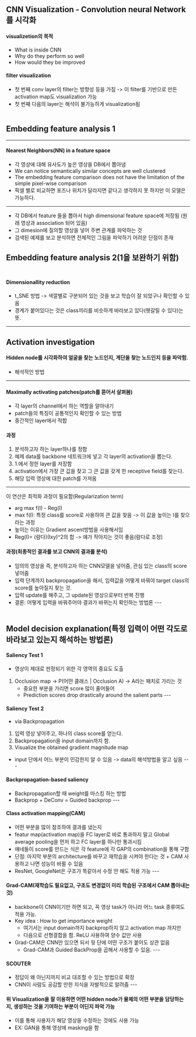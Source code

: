 ## CNN Visualization - Convolution neural Network를 시각화 <br>
#### visualizetion의 목적
- What is inside CNN
- Why do they perform so well
- How would they be improved<br>
#### filter visualization
- 첫 번째 conv layer의 filter는 방향성 등을 가짐 -> 이 filter를 기반으로 만든 activation map도 visualization 가능
- 첫 번째 다음의 layer는 해석이 불가능하게 visualization됨 <br><br>
## Embedding feature analysis 1
---
#### Nearest Neighbors(NN) in a feature space
- 각 영상에 대해 유사도가 높은 영상을 DB에서 뽑아냄
- We can notice semantically similar concepts are well clustered
- The embedding feature comparison does not have the limitation of the simple pixel-wise comparison
- 픽셀 별로 비교하면 포즈나 위치가 달라지면 같다고 생각하지 못 하지만 이 모델은 가능하다.
---
- 각 DB에서 feature 들을 뽑아서 high dimensional feature space에 저장됨 (원래 영상과 association 되어 있음)
- 그 dimesion에 질의할 영상을 넣어 주변 관계를 파악하는 것
- 검색된 예제를 보고 분석하면 전체적인 그림을 파악하기 어려운 단점이 존재
## Embedding feature analysis 2(1을 보완하기 위함)<br><br>
#### Dimensionallity reduction
- t_SNE 방법 -> 색깔별로 구분되어 있는 것을 보고 학습이 잘 되었구나 확인할 수 있음
- 경계가 붙어있다는 것은 class끼리를 비슷하게 바라보고 있다(헷갈릴 수 있다)는 뜻.
---
## Activation investigation 
#### Hidden node를 시각화하여 얼굴을 찾는 노드인지, 계단을 찾는 노드인지 등을 파악함.
- 해석적인 방법
---
#### Maximally activating patches(patch를 뜯어서 살펴봄)
- 각 layer의 channel에서 하는 역할을 알아내기
- patch들의 특징이 공통적인지 확인할 수 있는 방법
- 중간적인 layer에서 적합<br>
#### 과정
1. 분석하고자 하는 layer하나를 정함
2. 예제 data를 backbone 네트워크에 넣고 각 layer의 activation을 뽑는다.
3. 1.에서 정한 layer를 저장함
4. activation에서 가장 큰 값을 찾고 그 큰 값을 갖게 한 receptive field를 찾는다.
5. 해당 입력 영상에 대한 patch를 가져옴
---
이 연산은 최적화 과정이 필요함(Regularization term)
- arg max f(I) - Reg(I)
- max f(I): 특정 class를 score로 사용하여 큰 값을 찾음 -> 이 값을 높이는 I를 찾으라는 과정
- 높이는 이유는 Gradient ascent방법을 사용해서임
- Reg(I)= (람다)(Ixy)^2의 합 -> 얘가 작아지는 것이 좋음(람다로 조정)
#### 과정(최종적인 결과를 보고 CNN의 결과를 분석)
- 임의의 영상을 즉, 분석하고자 하는 CNN모델을 넣어줌, 관심 있는 class의 score넣어줌
- 입력 단계까지 backpropagation을 해서, 입력값을 어떻게 바꿔야 target class의 score를 높아질지 찾는 것.
- 입력 update를 해주고, 그 update된 영상으로부터 반복 진행
- 결론: 어떻게 입력을 바꿔주어야 결과가 바뀌는지 확인하는 방법론
---<br><br>
## Model decision explanation(특정 입력이 어떤 각도로 바라보고 있는지 해석하는 방법론)
#### Saliency Test 1
- 영상이 제대로 판정되기 위한 각 영역의 중요도 도출
1. Occlusion map -> P(어떤 클래스 | Occlusion A) -> A라는 패치로 가리는 것
    - 중요한 부분을 가리면 score 많이 줄어들어
    - Prediction scores drop drastically around the salient parts
---<br>
#### Saliency Test 2
- via Backpropagation
1. 입력 영상 넣어주고, 하나의 class score를 얻는다.
2. Backpropagation을 input domain까지 함.
3. Visualize the obtained gradient magnitude map
- input 단에서 어느 부분이 민감한지 알 수 있음 -> data의 해석방법을 알고 싶음
---<br>
#### Backpropagation-based saliency
- Backpropagation할 때 weight를 마스킹 하는 방법
- Backprop + DeConv = Guided backprop
---<br>
#### Class activation mapping(CAM)
- 어떤 부분을 많이 참조하여 결과를 냈는지
- featur map(activation map)을 FC layer로 바로 통과하지 말고 Global average pooling을 먼저 하고 FC layer를 하나만 통과시킴
- 얘네들이 score를 만드는 식은 각 feature에 각 GAP의 combination을 통해 구함
- 단점: 마지막 부분의 architecture를 바꾸고 재학습을 시켜야 한다는 것 + CAM 사용하고 나면 성능이 바뀔 수 있음
- ResNet, GoogleNet은 구조가 똑같아서 수정 안 해도 적용 가능
---<br>
#### Grad-CAM(재학습도 필요없고, 구조도 변경없이 미리 학습된 구조에서 CAM 뽑아내는 것)
- backbone이 CNN이기만 하면 되고, 꼭 영상 task가 아니라 어느 task 종류여도 적용 가능.
- Key idea : How to get importance weight
    - 여기서는 input domain까지 backprop하지 않고 activation map 까지만
    - 다음으로 선형결합을 함. ReLU 사용하여 양수 값만 사용
- Grad-CAM은 CNN만 있으면 되서 뒷 단에 어떤 구조가 붙어도 상관 없음
    - Grad-CAM과 Guided BackProp을 곱해서 사용할 수 있음.
---<br>
#### SCOUTER
- 정답이 왜 아닌지까지 비교 대조할 수 있는 방법으로 확장
- CNN이 사람도 공감할 만한 지식을 자발적으로 알려줌
---<br>
#### 위 Visualization을 잘 이용하면 어떤 hidden node가 물체의 어떤 부분을 담당하는지, 생성하는 것을 기여하는 부분이 어딘지 파악 가능
- 이를 통해 사용자가 해당 영상을 수정하는 것에도 사용 가능
- EX: GAN을 통해 영상에 masking을 함